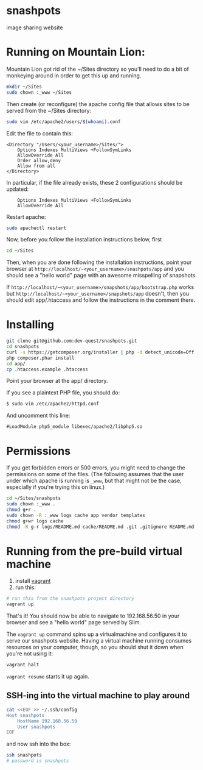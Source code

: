 snashpots
=========

image sharing website

Running on Mountain Lion:
========================

Mountain Lion got rid of the ~/Sites directory so you'll need to
do a bit of monkeying around in order to get this up and running.

``` bash
mkdir ~/Sites
sudo chown :_www ~/Sites
```

Then create (or reconfigure) the apache config file that
allows sites to be served from the ~/Sites directory:

``` bash
sudo vim /etc/apache2/users/$(whoami).conf
```

Edit the file to contain this:

``` config
<Directory "/Users/<your_username>/Sites/">
    Options Indexes MultiViews +FollowSymLinks
    AllowOverride All
    Order allow,deny
    Allow from all
</Directory>
```

In particular, if the file already exists, these 2 configurations
should be updated:

``` config
    Options Indexes MultiViews +FollowSymLinks
    AllowOverride All
```

Restart apache:
``` bash
sudo apachectl restart
```

Now, before you follow the installation instructions below, first

``` bash
cd ~/Sites
```

Then, when you are done following the installation instructions,
point your browser at `http://localhost/~<your_username>/snashpots/app`
and you should see a "hello world" page with an awesome misspelling of snapshots.

If `http://localhost/~<your_username>/snapshots/app/bootstrap.php` works but
`http://localhost/~<your_username>/snapshots/app` doesn't, then you should
edit app/.htaccess and follow the instructions in the comment there.

Installing
====

```bash
git clone git@github.com:dev-quest/snashpots.git
cd snashpots
curl -s https://getcomposer.org/installer | php -d detect_unicode=Off
php composer.phar install
cd app/
cp .htaccess.example .htaccess
```

Point your browser at the app/ directory.

If you see a plaintext PHP file, you should do: 

```bash
$ sudo vim /etc/apache2/httpd.conf
```

And uncomment this line:

```
#LoadModule php5_module libexec/apache2/libphp5.so  
```


Permissions
====

If you get forbidden errors or 500 errors, you might need to change the permissions
on some of the files. (The following assumes that the user under which apache is running
is `_www`, but that might not be the case, especially if you're trying this on linux.)

``` bash
cd ~/Sites/snashpots
sudo chown :_www .
chmod g+r .
sudo chown -R :_www logs cache app vendor templates
chmod g+wr logs cache
chmod -R g-r logs/README.md cache/README.md .git .gitignore README.md
```

Running from the pre-build virtual machine
===

1. install [vagrant](http://downloads.vagrantup.com/tags/v1.2.4)
1. run this:

``` bash
# run this from the snashpots project directory
vagrant up
```

That's it! You should now be able to navigate to 192.168.56.50 in your browser
and see a "hello world" page served by Slim.

The `vagrant up` command spins up a virtualmachine and configures it to
serve our snashpots website. Having a virtual machine running consumes
resources on your computer, though, so you should shut it down when you're not
using it:

``` bash
vagrant halt
```

`vagrant resume` starts it up again.

SSH-ing into the virtual machine to play around
---

``` bash
cat <<EOF >> ~/.ssh/config
Host snashpots
    HostName 192.168.56.50
    User snashpots
EOF
```

and now ssh into the box:

``` bash
ssh snashpots
# password is snashpots
```
